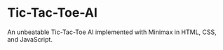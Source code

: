 # Tic-Tac-Toe-AI
An unbeatable Tic-Tac-Toe AI implemented with Minimax in HTML, CSS, and JavaScript.

